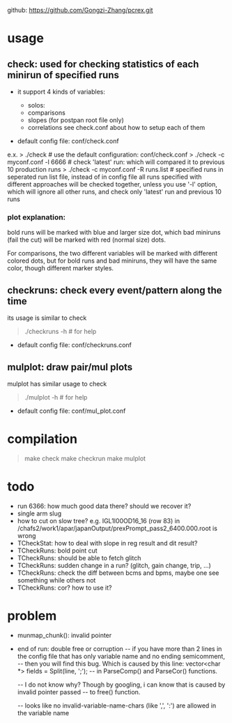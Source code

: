 github: https://github.com/Gongzi-Zhang/pcrex.git

# usage
## check: used for checking statistics of each minirun of specified runs
 * it support 4 kinds of variables:
    * solos: 
    * comparisons
    * slopes  (for postpan root file only)
    * correlations
    see check.conf about how to setup each of them

 * default config file: conf/check.conf

  e.x.
    > ./check   # use the default configuration: conf/check.conf
    > ./check -c myconf.conf -l 6666    # check 'latest' run: which will compared it to previous 10 production runs
    > ./check -c myconf.conf -R runs.list   # specified runs in seperated run list file, instead of in config file
  all runs specified with different approaches will be checked together, unless you use '-l' option, which will
  ignore all other runs, and check only 'latest' run and previous 10 runs


### plot explanation:
  bold runs will be marked with blue and larger size dot, which bad miniruns (fail the cut) will be marked
  with red (normal size) dots.

  For comparisons, the two different variables will be marked with different colored dots, but for bold runs
  and bad miniruns, they will have the same color, though different marker styles.

## checkruns: check every event/pattern along the time
  its usage is similar to check
  > ./checkruns -h       # for help

 * default config file: conf/checkruns.conf

## mulplot: draw pair/mul plots 
  mulplot has similar usage to check
  > ./mulplot -h        # for help

 * default config file: conf/mul_plot.conf

## 
# compilation
  > make check
  > make checkrun
  > make mulplot


# todo
* run 6366: how much good data there? should we recover it?
* single arm slug
* how to cut on slow tree? e.g.  IGL1I00OD16_16 (row 83) in /chafs2/work1/apar/japanOutput/prexPrompt_pass2_6400.000.root is wrong
* TCheckStat: how to deal with slope in reg result and dit result?
* TCheckRuns: bold point cut
* TCheckRuns: should be able to fetch glitch
* TCheckRuns: sudden change in a run? (glitch, gain change, trip, ...)
* TCheckRuns: check the diff between bcms and bpms, maybe one see something while others not
* TCheckRuns: cor? how to use it?

# problem
* munmap_chunk(): invalid pointer
* end of run: double free or corruption
  -- if you have more than 2 lines in the config file that has only variable name and no ending semicomment,
  -- then you will find this bug. Which is caused by this line:
      vector<char *> fields = Split(line, ';');
  -- in ParseComp() and ParseCor() functions.

  -- I do not know why? Though by googling, i can know that is caused by invalid pointer passed
  -- to free() function.

  -- looks like no invalid-variable-name-chars (like ',', ':') are allowed in the variable name
